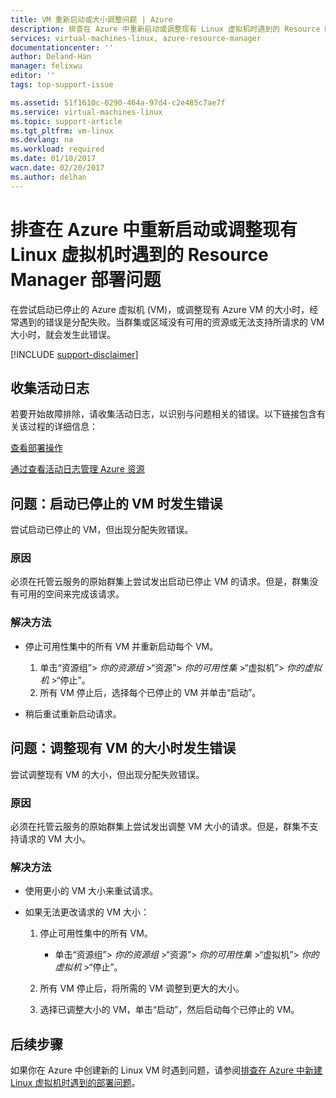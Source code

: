 ```yaml
---
title: VM 重新启动或大小调整问题 | Azure
description: 排查在 Azure 中重新启动或调整现有 Linux 虚拟机时遇到的 Resource Manager 部署问题
services: virtual-machines-linux, azure-resource-manager
documentationcenter: ''
author: Deland-Han
manager: felixwu
editor: ''
tags: top-support-issue

ms.assetid: 51f1610c-0290-464a-97d4-c2e485c7ae7f
ms.service: virtual-machines-linux
ms.topic: support-article
ms.tgt_pltfrm: vm-linux
ms.devlang: na
ms.workload: required
ms.date: 01/10/2017
wacn.date: 02/20/2017
ms.author: delhan
---
```


# 排查在 Azure 中重新启动或调整现有 Linux 虚拟机时遇到的 Resource Manager 部署问题
在尝试启动已停止的 Azure 虚拟机 \(VM\)，或调整现有 Azure VM 的大小时，经常遇到的错误是分配失败。当群集或区域没有可用的资源或无法支持所请求的 VM 大小时，就会发生此错误。

[!INCLUDE [support-disclaimer](../../includes/support-disclaimer.md)]

## 收集活动日志
若要开始故障排除，请收集活动日志，以识别与问题相关的错误。以下链接包含有关该过程的详细信息：

[查看部署操作](../azure-resource-manager/resource-manager-deployment-operations.md)

[通过查看活动日志管理 Azure 资源](../azure-resource-manager/resource-group-audit.md)

## 问题：启动已停止的 VM 时发生错误
尝试启动已停止的 VM，但出现分配失败错误。

### 原因
必须在托管云服务的原始群集上尝试发出启动已停止 VM 的请求。但是，群集没有可用的空间来完成该请求。

### 解决方法
* 停止可用性集中的所有 VM 并重新启动每个 VM。

  1. 单击“资源组”\> *你的资源组* \>“资源”\> *你的可用性集* \>“虚拟机”\> *你的虚拟机* \>“停止”。
  2. 所有 VM 停止后，选择每个已停止的 VM 并单击“启动”。
* 稍后重试重新启动请求。

## 问题：调整现有 VM 的大小时发生错误
尝试调整现有 VM 的大小，但出现分配失败错误。

### 原因
必须在托管云服务的原始群集上尝试发出调整 VM 大小的请求。但是，群集不支持请求的 VM 大小。

### 解决方法
* 使用更小的 VM 大小来重试请求。
* 如果无法更改请求的 VM 大小：

  1. 停止可用性集中的所有 VM。

     * 单击“资源组”\> *你的资源组* \>“资源”\> *你的可用性集* \>“虚拟机”\> *你的虚拟机* \>“停止”。
  2. 所有 VM 停止后，将所需的 VM 调整到更大的大小。
  3. 选择已调整大小的 VM，单击“启动”，然后启动每个已停止的 VM。

## 后续步骤
如果你在 Azure 中创建新的 Linux VM 时遇到问题，请参阅[排查在 Azure 中新建 Linux 虚拟机时遇到的部署问题](./virtual-machines-linux-troubleshoot-deployment-new-vm.md)。

<!---HONumber=Mooncake_0213_2017-->
<!--Update_Description: wording update-->
